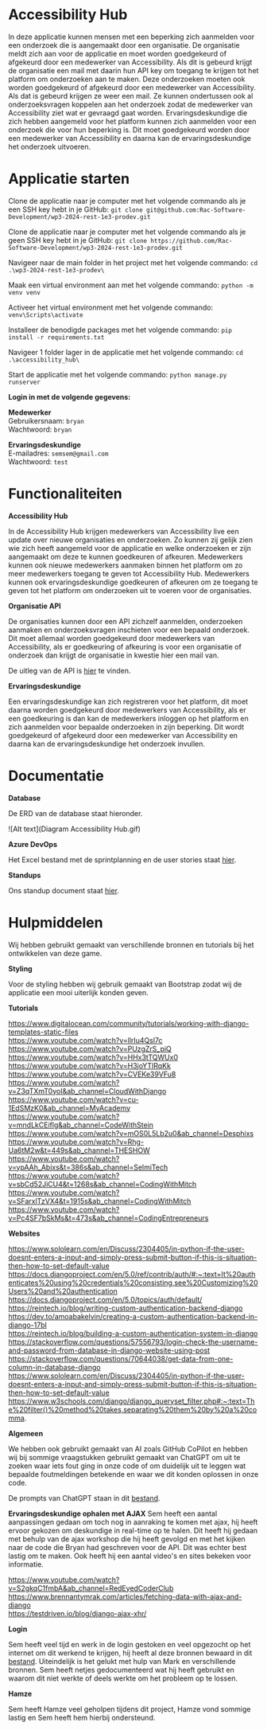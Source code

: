 # Accessibility Hub
In deze applicatie kunnen mensen met een beperking zich aanmelden voor een onderzoek die is aangemaakt door een organisatie. De organisatie meldt zich aan voor de applicatie en moet worden goedgekeurd of afgekeurd door een medewerker van Accessibility. Als dit is gebeurd krijgt de organisatie een mail met daarin hun API key om toegang te krijgen tot het platform om onderzoeken aan te maken. Deze onderzoeken moeten ook worden goedgekeurd of afgekeurd door een medewerker van Accessibility. Als dat is gebeurd krijgen ze weer een mail. Ze kunnen ondertussen ook al onderzoeksvragen koppelen aan het onderzoek zodat de medewerker van Accessibility ziet wat er gevraagd gaat worden. Ervaringsdeskundige die zich hebben aangemeld voor het platform kunnen zich aanmelden voor een onderzoek die voor hun beperking is. Dit moet goedgekeurd worden door een medewerker van Accessibility en daarna kan de ervaringsdeskundige het onderzoek uitvoeren.

# Applicatie starten

Clone de applicatie naar je computer met het volgende commando als je een SSH key hebt in je GitHub: ```git clone git@github.com:Rac-Software-Development/wp3-2024-rest-1e3-prodev.git``` <br/>

Clone de applicatie naar je computer met het volgende commando als je geen SSH key hebt in je GitHub: ```git clone https://github.com/Rac-Software-Development/wp3-2024-rest-1e3-prodev.git``` <br/>

Navigeer naar de main folder in het project met het volgende commando: ```cd .\wp3-2024-rest-1e3-prodev\``` <br/>

Maak een virtual environment aan met het volgende commando: ```python -m venv venv``` <br/>

Activeer het virtual environment met het volgende commando: ```venv\Scripts\activate``` <br/>

Installeer de benodigde packages met het volgende commando: ```pip install -r requirements.txt``` <br/>

Navigeer 1 folder lager in de applicatie met het volgende commando: ```cd .\accessibility_hub\``` <br/>

Start de applicatie met het volgende commando: ```python manage.py runserver``` <br/>

<strong>Login in met de volgende gegevens:</strong> <br/>

<strong>Medewerker</strong> <br/>
Gebruikersnaam: ```bryan``` <br/>
Wachtwoord: ```bryan``` <br/>

<strong>Ervaringsdeskundige</strong> <br/>
E-mailadres: ```semsem@gmail.com``` <br/>
Wachtwoord: ```test``` <br/>

# Functionaliteiten

**Accessibility Hub** <br/>

In de Accessibility Hub krijgen medewerkers van Accessibility live een update over nieuwe organisaties en onderzoeken. Zo kunnen zij gelijk zien wie zich heeft aangemeld voor de applicatie en welke onderzoeken er zijn aangemaakt om deze te kunnen goedkeuren of afkeuren. Medewerkers kunnen ook nieuwe medewerkers aanmaken binnen het platform om zo meer medewerkers toegang te geven tot Accessibility Hub. Medewerkers kunnen ook ervaringsdeskundige goedkeuren of afkeuren om ze toegang te geven tot het platform om onderzoeken uit te voeren voor de organisaties.

**Organisatie API** <br/>

De organisaties kunnen door een API zichzelf aanmelden, onderzoeken aanmaken en onderzoeksvragen inschieten voor een bepaald onderzoek. Dit moet allemaal worden goedgekeurd door medewerkers van Accessibility, als er goedkeuring of afkeuring is voor een organisatie of onderzoek dan krijgt de organisatie in kwestie hier een mail van.

De uitleg van de API is [hier](API.md) te vinden.

**Ervaringsdeskundige** <br/>

Een ervaringsdeskundige kan zich registreren voor het platform, dit moet daarna worden goedgekeurd door medewerkers van Accessibility, als er een goedkeuring is dan kan de medewerkers inloggen op het platform en zich aanmelden voor bepaalde onderzoeken in zijn beperking. Dit wordt goedgekeurd of afgekeurd door een medewerker van Accessibility en daarna kan de ervaringsdeskundige het onderzoek invullen.

# Documentatie

**Database** <br/>

De ERD van de database staat hieronder. <br/>

![Alt text](Diagram Accessibility Hub.gif)

**Azure DevOps** <br/>

Het Excel bestand met de sprintplanning en de user stories staat [hier](1E3-ProDev-Azure-DevOps.xlsx).

**Standups** <br/>

Ons standup document staat [hier](standups.md).

# Hulpmiddelen

Wij hebben gebruikt gemaakt van verschillende bronnen en tutorials bij het ontwikkelen van deze game.

**Styling** <br/>

Voor de styling hebben wij gebruik gemaakt van Bootstrap zodat wij de applicatie een mooi uiterlijk konden geven.

**Tutorials** <br/>

https://www.digitalocean.com/community/tutorials/working-with-django-templates-static-files <br/>
https://www.youtube.com/watch?v=llrIu4Qsl7c <br/>
https://www.youtube.com/watch?v=PUzgZrS_piQ <br/>
https://www.youtube.com/watch?v=HHx3tTQWUx0 <br/>
https://www.youtube.com/watch?v=H3joYTIRqKk <br/>
https://www.youtube.com/watch?v=CVEKe39VFu8 <br/>
https://www.youtube.com/watch?v=Z3qTXmT0yoI&ab_channel=CloudWithDjango <br/>
https://www.youtube.com/watch?v=cu-1EdSMzK0&ab_channel=MyAcademy <br/>
https://www.youtube.com/watch?v=mndLkCEiflg&ab_channel=CodeWithStein <br/>
https://www.youtube.com/watch?v=mOS0L5Lb2u0&ab_channel=Desphixs <br/>
https://www.youtube.com/watch?v=Rhg-Ua6tM2w&t=449s&ab_channel=THESHOW <br/>
https://www.youtube.com/watch?v=ypAAh_Abjxs&t=386s&ab_channel=SelmiTech <br/>
https://www.youtube.com/watch?v=sbCd52JiCU4&t=1268s&ab_channel=CodingWithMitch <br/>
https://www.youtube.com/watch?v=SFarxlTzVX4&t=1915s&ab_channel=CodingWithMitch <br/>
https://www.youtube.com/watch?v=Pc4SF7bSkMs&t=473s&ab_channel=CodingEntrepreneurs <br/>

**Websites** <br/>

https://www.sololearn.com/en/Discuss/2304405/in-python-if-the-user-doesnt-enters-a-input-and-simply-press-submit-button-if-this-is-situation-then-how-to-set-default-value <br/>
https://docs.djangoproject.com/en/5.0/ref/contrib/auth/#:~:text=It%20authenticates%20using%20credentials%20consisting,see%20Customizing%20Users%20and%20authentication <br/>
https://docs.djangoproject.com/en/5.0/topics/auth/default/ <br/>
https://reintech.io/blog/writing-custom-authentication-backend-django <br/>
https://dev.to/amoabakelvin/creating-a-custom-authentication-backend-in-django-17bl <br/>
https://reintech.io/blog/building-a-custom-authentication-system-in-django <br/>
https://stackoverflow.com/questions/57556793/login-check-the-username-and-password-from-database-in-django-website-using-post <br/>
https://stackoverflow.com/questions/70644038/get-data-from-one-column-in-database-django <br/>
https://www.sololearn.com/en/Discuss/2304405/in-python-if-the-user-doesnt-enters-a-input-and-simply-press-submit-button-if-this-is-situation-then-how-to-set-default-value <br/>
https://www.w3schools.com/django/django_queryset_filter.php#:~:text=The%20filter()%20method%20takes,separating%20them%20by%20a%20comma. <br/>

**Algemeen** <br/>

We hebben ook gebruikt gemaakt van AI zoals GitHub CoPilot en hebben wij bij sommige vraagstukken gebruikt gemaakt van
ChatGPT om uit te zoeken waar iets fout ging in onze code of om duidelijk uit te leggen wat bepaalde foutmeldingen
betekende en waar we dit konden oplossen in onze code. 

De prompts van ChatGPT staan in dit [bestand](chatgpt.md).

**Ervaringsdeskundige ophalen met AJAX**
Sem heeft een aantal aanpassingen gedaan om toch nog in aanraking te komen met ajax, hij heeft ervoor gekozen om deskundige in real-time op te halen. Dit heeft hij gedaan met behulp van de ajax workshop die hij heeft gevolgd en met het kijken naar de code die Bryan had geschreven voor de API. Dit was echter best lastig om te maken. Ook heeft hij een aantal video's en sites bekeken voor informatie. 

https://www.youtube.com/watch?v=S2gkqC1fmbA&ab_channel=RedEyedCoderClub <br/>
https://www.brennantymrak.com/articles/fetching-data-with-ajax-and-django <br/>
https://testdriven.io/blog/django-ajax-xhr/ <br/>

**Login** <br/>

Sem heeft veel tijd en werk in de login gestoken en veel opgezocht op het internet om dit werkend te krijgen, hij heeft al deze bronnen bewaard in dit [bestand](login.md). Uiteindelijk is het gelukt met hulp van Mark en verschillende bronnen. Sem heeft netjes gedocumenteerd wat hij heeft gebruikt en waarom dit niet werkte of deels werkte om het probleem op te lossen.

**Hamze** <br/>

Sem heeft Hamze veel geholpen tijdens dit project, Hamze vond sommige lastig en Sem heeft hem hierbij ondersteund.
